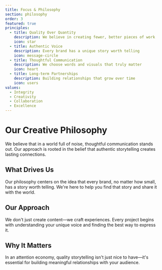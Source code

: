 ```yaml
---
title: Focus & Philosophy
section: philosophy
order: 3
featured: true
principles:
  - title: Quality Over Quantity
    description: We believe in creating fewer, better pieces of work
    icon: star
  - title: Authentic Voice
    description: Every brand has a unique story worth telling
    icon: message-circle
  - title: Thoughtful Communication
    description: We choose words and visuals that truly matter
    icon: heart
  - title: Long-term Partnerships
    description: Building relationships that grow over time
    icon: users
values:
  - Integrity
  - Creativity
  - Collaboration
  - Excellence
---
```


# Our Creative Philosophy

We believe that in a world full of noise, thoughtful communication stands out. Our approach is rooted in the belief that authentic storytelling creates lasting connections.

## What Drives Us

Our philosophy centers on the idea that every brand, no matter how small, has a story worth telling. We're here to help you find that story and share it with the world.

## Our Approach

We don't just create content—we craft experiences. Every project begins with understanding your unique voice and finding the best way to express it.

## Why It Matters

In an attention economy, quality storytelling isn't just nice to have—it's essential for building meaningful relationships with your audience.